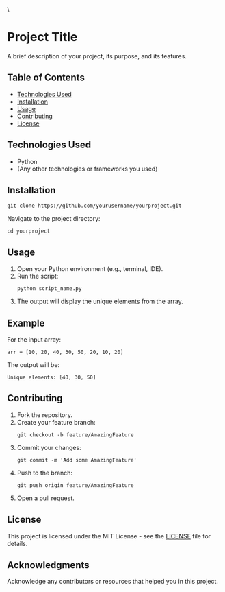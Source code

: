 <!DOCTYPE html>
<html lang="en">
<head>
    <meta charset="UTF-8">
    <meta name="viewport" content="width=device-width, initial-scale=1.0">
 \
</head>
<body>

<h1>Project Title</h1>
<p>A brief description of your project, its purpose, and its features.</p>

<h2>Table of Contents</h2>
<ul>
    <li><a href="#technologies-used">Technologies Used</a></li>
    <li><a href="#installation">Installation</a></li>
    <li><a href="#usage">Usage</a></li>
    <li><a href="#contributing">Contributing</a></li>
    <li><a href="#license">License</a></li>
</ul>

<h2 id="technologies-used">Technologies Used</h2>
<ul>
    <li>Python</li>
    <li>(Any other technologies or frameworks you used)</li>
</ul>

<h2 id="installation">Installation</h2>
<pre><code>git clone https://github.com/yourusername/yourproject.git</code></pre>
<p>Navigate to the project directory:</p>
<pre><code>cd yourproject</code></pre>

<h2 id="usage">Usage</h2>
<ol>
    <li>Open your Python environment (e.g., terminal, IDE).</li>
    <li>Run the script:
        <pre><code>python script_name.py</code></pre>
    </li>
    <li>The output will display the unique elements from the array.</li>
</ol>

<h2>Example</h2>
<p>For the input array:</p>
<pre><code>arr = [10, 20, 40, 30, 50, 20, 10, 20]</code></pre>
<p>The output will be:</p>
<pre><code>Unique elements: [40, 30, 50]</code></pre>

<h2 id="contributing">Contributing</h2>
<ol>
    <li>Fork the repository.</li>
    <li>Create your feature branch:
        <pre><code>git checkout -b feature/AmazingFeature</code></pre>
    </li>
    <li>Commit your changes:
        <pre><code>git commit -m 'Add some AmazingFeature'</code></pre>
    </li>
    <li>Push to the branch:
        <pre><code>git push origin feature/AmazingFeature</code></pre>
    </li>
    <li>Open a pull request.</li>
</ol>

<h2 id="license">License</h2>
<p>This project is licensed under the MIT License - see the <a href="LICENSE">LICENSE</a> file for details.</p>

<h2>Acknowledgments</h2>
<p>Acknowledge any contributors or resources that helped you in this project.</p>

</body>
</html>
